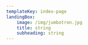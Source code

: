 ```yaml
---
templateKey: index-page
landingBox:
    image: /img/jumbotron.jpg
    title: string
    subheading: string
---
```

